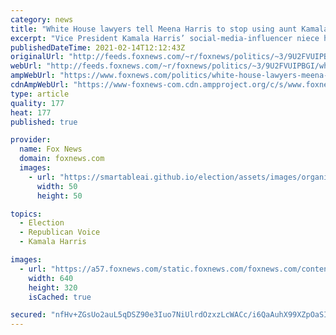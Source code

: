 ```yaml
---
category: news
title: "White House lawyers tell Meena Harris to stop using aunt Kamala to build brand: report"
excerpt: "Vice President Kamala Harris’ social-media-influencer niece has long used her aunt’s fame to boost her own personal brand — but now that Harris has entered the White House, aides have become increasingly concerned about the ethical implications of the promotional pattern, according to a report. "
publishedDateTime: 2021-02-14T12:12:43Z
originalUrl: "http://feeds.foxnews.com/~r/foxnews/politics/~3/9U2FVUIPBGI/white-house-lawyers-meena-harris-kamala-harris-niece"
webUrl: "http://feeds.foxnews.com/~r/foxnews/politics/~3/9U2FVUIPBGI/white-house-lawyers-meena-harris-kamala-harris-niece"
ampWebUrl: "https://www.foxnews.com/politics/white-house-lawyers-meena-harris-kamala-harris-niece.amp"
cdnAmpWebUrl: "https://www-foxnews-com.cdn.ampproject.org/c/s/www.foxnews.com/politics/white-house-lawyers-meena-harris-kamala-harris-niece.amp"
type: article
quality: 177
heat: 177
published: true

provider:
  name: Fox News
  domain: foxnews.com
  images:
    - url: "https://smartableai.github.io/election/assets/images/organizations/foxnews.com-50x50.jpg"
      width: 50
      height: 50

topics:
  - Election
  - Republican Voice
  - Kamala Harris

images:
  - url: "https://a57.foxnews.com/static.foxnews.com/foxnews.com/content/uploads/2021/01/640/320/Meena-Harris-GETTY.jpg?ve=1&tl=1"
    width: 640
    height: 320
    isCached: true

secured: "nfHv+ZGsUo2auL5qDSZ90e3Iuo7NiUlrdOzxzLcWACc/i6QaAuhX99XZpOaSIfQskslroTYVqFR5N9k3TBhfEimcPtVhcUrRlDpa/hrmtoiVCgEqWToziWKY4yvYc1heNgUn8BzkoeSfwTqqGykdemn+xtwxlesjSR2bXcpNwt1rfbx+/DYXCSAErGuFyDtKb+mUD0/70oe7v5XYF/mtx6q6aIHcYNO5JTrPRVpxM7+VFebZIeFTk0+VokwFpkhPlFJ1JrvW0RoV5A4vmmk0tx+g/Fm7srTABkwGZpe7fXInoib3oMjKBpks+LWia4Ce9+4NHr2C24RwjKk9AfvImsR31bHsWZSsrjp3kL9z0RM=;ZehHlnC0s+Vf65bBHvJ3uA=="
---
```


